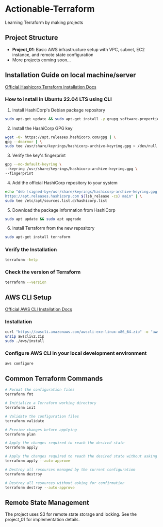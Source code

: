 # Actionable-Terraform

Learning Terraform by making projects

## Project Structure

- **Project_01**: Basic AWS infrastructure setup with VPC, subnet, EC2 instance, and remote state configuration
- More projects coming soon...

## Installation Guide on local machine/server

[Official Hashicorp Terraform Installation Docs](https://developer.hashicorp.com/terraform/tutorials/aws-get-started/install-cli)

### How to install in Ubuntu 22.04 LTS using CLI

1. Install HashiCorp's Debian package repository

```bash
sudo apt-get update && sudo apt-get install -y gnupg software-properties-common
```

2. Install the HashiCorp GPG key

```bash
wget -O- https://apt.releases.hashicorp.com/gpg | \
gpg --dearmor | \
sudo tee /usr/share/keyrings/hashicorp-archive-keyring.gpg > /dev/null
```

3. Verify the key's fingerprint

```bash
gpg --no-default-keyring \
--keyring /usr/share/keyrings/hashicorp-archive-keyring.gpg \
--fingerprint
```

4. Add the official HashiCorp repository to your system

```bash
echo "deb [signed-by=/usr/share/keyrings/hashicorp-archive-keyring.gpg] \
https://apt.releases.hashicorp.com $(lsb_release -cs) main" | \
sudo tee /etc/apt/sources.list.d/hashicorp.list
```

5. Download the package information from HashiCorp

```bash
sudo apt update && sudo apt upgrade
```

6. Install Terraform from the new repository

```bash
sudo apt-get install terraform
```

### Verify the Installation

```bash
terraform -help
```

### Check the version of Terraform

```bash
terraform --version
```

## AWS CLI Setup

[Official AWS CLI Installation Docs](https://docs.aws.amazon.com/cli/latest/userguide/getting-started-install.html#cliv2-linux-install)

### Installation

```bash
curl "https://awscli.amazonaws.com/awscli-exe-linux-x86_64.zip" -o "awscliv2.zip"
unzip awscliv2.zip
sudo ./aws/install
```

### Configure AWS CLI in your local development environment

```bash
aws configure
```

## Common Terraform Commands

```bash
# Format the configuration files
terraform fmt

# Initialize a Terraform working directory
terraform init

# Validate the configuration files
terraform validate

# Preview changes before applying
terraform plan

# Apply the changes required to reach the desired state
terraform apply

# Apply the changes required to reach the desired state without asking for confirmation
terraform apply --auto-approve

# Destroy all resources managed by the current configuration
terraform destroy

# Destroy all resources without asking for confirmation
terraform destroy --auto-approve

```

## Remote State Management

The project uses S3 for remote state storage and locking. See the project_01 for implementation details.
